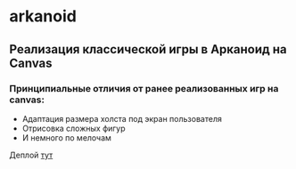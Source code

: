 # arkanoid

## Реализация классической игры в Арканоид на Canvas
### Принципиальные отличия от ранее реализованных игр на canvas:

- Адаптация размера холста под экран пользователя
- Отрисовка сложных фигур
- И немного по мелочам

Деплой [тут](https://loki87by.github.io/arkanoid/)
